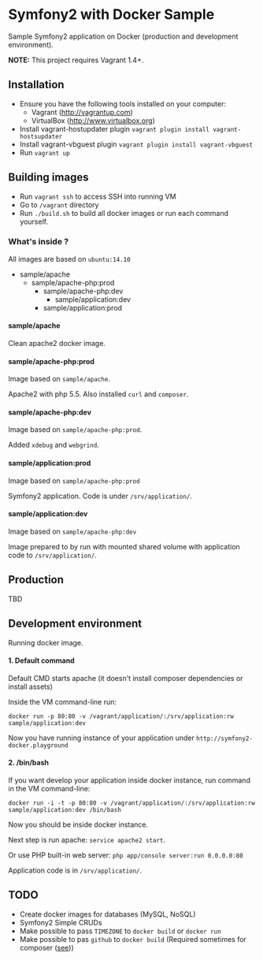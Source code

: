 # Symfony2 with Docker Sample

Sample Symfony2 application on Docker (production and development environment).

**NOTE:** This project requires Vagrant 1.4+.

## Installation

- Ensure you have the following tools installed on your computer:
  - Vagrant (http://vagrantup.com)
  - VirtualBox (http://www.virtualbox.org)
- Install vagrant-hostupdater plugin `vagrant plugin install vagrant-hostsupdater`
- Install vagrant-vbguest plugin `vagrant plugin install vagrant-vbguest`
- Run `vagrant up`

## Building images

- Run `vagrant ssh` to access SSH into running VM
- Go to `/vagrant` directory
- Run `./build.sh` to build all docker images or run each command yourself.

### What's inside ?

All images are based on `ubuntu:14.10`

- sample/apache
  - sample/apache-php:prod
    - sample/apache-php:dev
	  - sample/application:dev
	- sample/application:prod
	
#### sample/apache

Clean apache2 docker image.

#### sample/apache-php:prod

Image based on `sample/apache`.

Apache2 with php 5.5. Also installed `curl` and `composer`.

#### sample/apache-php:dev

Image based on `sample/apache-php:prod`.

Added `xdebug` and `webgrind`.

#### sample/application:prod

Image based on `sample/apache-php:prod`

Symfony2 application. Code is under `/srv/application/`.

#### sample/application:dev

Image based on `sample/apache-php:dev`

Image prepared to by run with mounted shared volume with application code to `/srv/application/`. 


## Production

TBD

## Development environment

Running docker image.

#### 1. Default command

Default CMD starts apache (it doesn't install composer dependencies or install assets)

Inside the VM command-line run:

`docker run -p 80:80 -v /vagrant/application/:/srv/application:rw sample/application:dev`

Now you have running instance of your application under `http://symfony2-docker.playground`

#### 2. /bin/bash 

If you want develop your application inside docker instance, run command in the VM command-line:

`docker run -i -t -p 80:80 -v /vagrant/application/:/srv/application:rw sample/application:dev /bin/bash`

Now you should be inside docker instance. 

Next step is run apache: `service apache2 start`.

Or use PHP built-in web server: `php app/console server:run 0.0.0.0:80`

Application code is in `/srv/application/`.

## TODO

- Create docker images for databases (MySQL, NoSQL)
- Symfony2 Simple CRUDs
- Make possible to pass `TIMEZONE` to `docker build` or `docker run`
- Make possible to pas `github` to `docker build` (Required sometimes for composer ([see](https://github.com/composer/composer/issues/2366)))